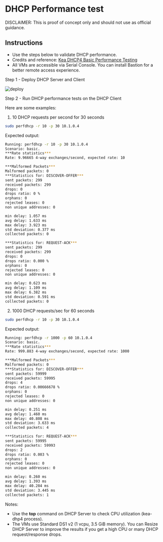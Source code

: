 # DHCP Performance test

DISCLAIMER: This is proof of concept only and should not use as official guidance.

## Instructions

- Use the steps below to validate DHCP performance.
- Credits and reference: [Kea DHCP4 Basic Performance Testing](https://www.youtube.com/watch?v=IW3eXTM9skc)
- All VMs are accessible via Serial Console. You can install Bastion for a better remote access experience.

Step 1 - Deploy DHCP Server and Client

![deploy](deploy.azcli)

Step 2 - Run DHCP performance tests on the DHCP Client

Here are some examples:

1. 10 DHCP requests per second for 30 seconds

```bash
sudo perfdhcp -r 10 -p 30 10.1.0.4
```

Expected output:
```bash
Running: perfdhcp -r 10 -p 30 10.1.0.4
Scenario: basic.
***Rate statistics***
Rate: 9.96665 4-way exchanges/second, expected rate: 10

***Malformed Packets***
Malformed packets: 0
***Statistics for: DISCOVER-OFFER***
sent packets: 299
received packets: 299
drops: 0
drops ratio: 0 %
orphans: 0
rejected leases: 0
non unique addresses: 0

min delay: 1.057 ms
avg delay: 1.633 ms
max delay: 3.923 ms
std deviation: 0.377 ms
collected packets: 0

***Statistics for: REQUEST-ACK***
sent packets: 299
received packets: 299
drops: 0
drops ratio: 0.000 %
orphans: 0
rejected leases: 0
non unique addresses: 0

min delay: 0.623 ms
avg delay: 1.109 ms
max delay: 6.382 ms
std deviation: 0.591 ms
collected packets: 0
```

2. 1000 DHCP requests/sec for 60 seconds

```bash
sudo perfdhcp -r 10 -p 30 10.1.0.4
```

Expected output:
```bash
Running: perfdhcp -r 1000 -p 60 10.1.0.4
Scenario: basic.
***Rate statistics***
Rate: 999.883 4-way exchanges/second, expected rate: 1000

***Malformed Packets***
Malformed packets: 0
***Statistics for: DISCOVER-OFFER***
sent packets: 59999
received packets: 59995
drops: 4
drops ratio: 0.00666678 %
orphans: 0
rejected leases: 0
non unique addresses: 0

min delay: 0.251 ms
avg delay: 1.460 ms
max delay: 40.808 ms
std deviation: 3.633 ms
collected packets: 4

***Statistics for: REQUEST-ACK***
sent packets: 59995
received packets: 59993
drops: 2
drops ratio: 0.003 %
orphans: 0
rejected leases: 0
non unique addresses: 0

min delay: 0.260 ms
avg delay: 1.393 ms
max delay: 40.284 ms
std deviation: 3.445 ms
collected packets: 1
```

Notes:
- Use the **top** command on DHCP Server to check CPU utilization (kea-dhp4 process).
- The VMs use Standard DS1 v2 (1 vcpu, 3.5 GiB memory). You can Resize DHCP Server to improve the results if you get a high CPU or many DHCP request/response drops.